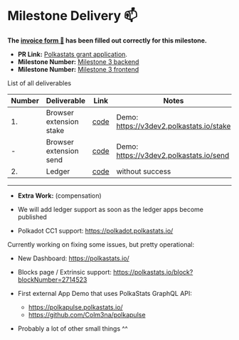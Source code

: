 # Milestone Delivery :mailbox:

**The [invoice form :pencil:](https://forms.gle/8Wx7nxtq8fKrsuEz8) has been filled out correctly for this milestone.**

- **PR Link:** [Polkastats grant application](https://github.com/w3f/Open-Grants-Program/pull/2).
- **Milestone Number:** [Milestone 3 backend](https://github.com/Colm3na/polkastats-backend-v3/releases/tag/3.0.0-milestone3)
- **Milestone Number:** [Milestone 3 frontend](https://github.com/Colm3na/polkastats-v3/releases/tag/3.0.0-milestone3)

List of all deliverables

| Number | Deliverable             | Link                                                                                                 | Notes                                    |
| ------ | ----------------------- | ---------------------------------------------------------------------------------------------------- | ---------------------------------------- |
| 1.     | Browser extension stake | [code](https://github.com/Colm3na/polkastats-v3/blob/develop/pages/stake.vue)                        | Demo: https://v3dev2.polkastats.io/stake |
| -      | Browser extension send  | [code](https://github.com/Colm3na/polkastats-v3/blob/develop/pages/send.vue)                         | Demo: https://v3dev2.polkastats.io/send  |
| 2.     | Ledger                  | [code](https://github.com/Colm3na/ledger-polkadot-js/blob/master/tests/sign_custom_tx_test.ispec.js) | without success                          |

---

- **Extra Work:** (compensation)

* We will add ledger support as soon as the ledger apps become published

* Polkadot CC1 support: https://polkadot.polkastats.io/

Currently working on fixing some issues, but pretty operational:

- New Dashboard: https://polkastats.io/

- Blocks page / Extrinsic support: https://polkastats.io/block?blockNumber=2714523

- First external App Demo that uses PolkaStats GraphQL API:

  - https://polkapulse.polkastats.io/
  - https://github.com/Colm3na/polkapulse

- Probably a lot of other small things ^^
